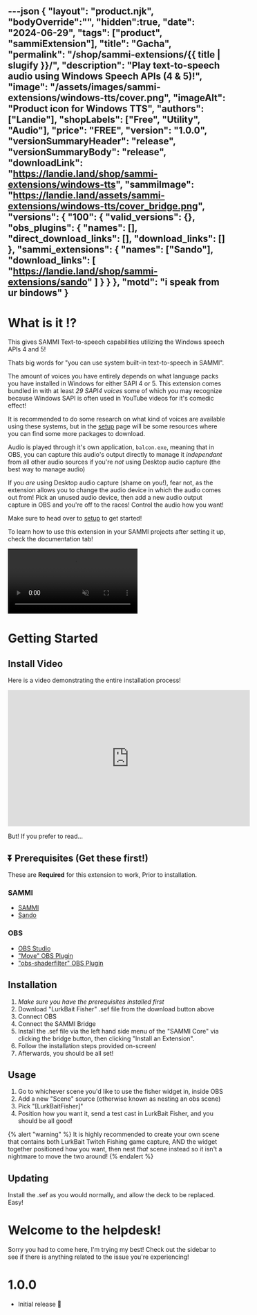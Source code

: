 ---json
{
	"layout": "product.njk",
  "bodyOverride":"",
  "hidden":true,
	"date": "2024-06-29",
	"tags": ["product", "sammiExtension"],
	"title": "Gacha",
	"permalink": "/shop/sammi-extensions/{{ title | slugify }}/",
	"description": "Play text-to-speech audio using Windows Speech APIs (4 & 5)!",
	"image": "/assets/images/sammi-extensions/windows-tts/cover.png",
	"imageAlt": "Product icon for Windows TTS",
	"authors": ["Landie"],
	"shopLabels": ["Free", "Utility", "Audio"],
	"price": "FREE",
	"version": "1.0.0",
	"versionSummaryHeader": "release",
	"versionSummaryBody": "release",
	"downloadLink": "https://landie.land/shop/sammi-extensions/windows-tts",
	"sammiImage": "https://landie.land/assets/sammi-extensions/windows-tts/cover_bridge.png",
	"versions": {
		"100": {
			"valid_versions": {},
			"obs_plugins": {
				"names": [],
				"direct_download_links": [],
				"download_links": []
			},
			"sammi_extensions": {
				"names": ["Sando"],
				"download_links": [
					"https://landie.land/shop/sammi-extensions/sando"
				]
			}
		}
	},
	"motd": "i speak from ur bindows"
}
---

<!--overview start!!-->

# What is it ⁉

This gives SAMMI Text-to-speech capabilities utilizing the Windows speech APIs 4 and 5!

Thats big words for "you can use system built-in text-to-speech in SAMMI".

The amount of voices you have entirely depends on what language packs you have installed in Windows for either SAPI 4 or 5. This extension comes bundled in with at least *29 SAPI4 voices* some of which you may recognize because Windows SAPI is often used in YouTube videos for it's comedic effect!


It is recommended to do some research on what kind of voices are available using these systems, but in the [setup](#setup) page will be some resources where you can find some more packages to download.

Audio is played through it's own application, `balcon.exe`, meaning that in OBS, you can capture this audio's output directly to manage it *independant* from all other audio sources if you're _not_ using Desktop audio capture (the best way to manage audio)

If you _are_ using Desktop audio capture (shame on you!), fear not, as the extension allows you to change the audio device in which the audio comes out from! Pick an unused audio device, then add a new audio output capture in OBS and you're off to the races! Control the audio how you want!

Make sure to head over to [setup](#setup) to get started!

To learn how to use this extension in your SAMMI projects after setting it up, check the documentation tab!
<!--overview end-->

<!-- more -->
<!--overview right column -->

<video autoplay muted loop playsinline>
  <source src="/assets/images/sammi-extensions/lurkbait-fisher/demo.mp4" type="video/mp4">
</video>

<!--overview right column end-->
<!-- more -->
<!--setup start-->

# Getting Started

## Install Video

Here is a video demonstrating the entire installation process!

<iframe width="560" height="315" src="https://www.youtube.com/embed/YTwBezx8z4Y"
   title="YouTube video player" frameborder="0"
   allow="accelerometer; autoplay; clipboard-write; encrypted-media; gyroscope; picture-in-picture; web-share"
allowfullscreen></iframe>

But! If you prefer to read...

## ⏬ Prerequisites (Get these first!)

These are **Required** for this extension to work, Prior to installation.

### SAMMI
- [SAMMI](https://sammi.solutions/download)
- [Sando](https://landie.land/shop/sammi-extensions/sando)

### OBS

- [OBS Studio](https://obsproject.com/download)
- ["Move" OBS Plugin](https://obsproject.com/forum/resources/move.913/)
- ["obs-shaderfilter" OBS Plugin](https://obsproject.com/forum/resources/obs-shaderfilter.1736/)

## Installation

1.  _Make sure you have the prerequisites installed first_
2.  Download "LurkBait Fisher" .sef file from the download button above
3.  Connect OBS
4.  Connect the SAMMI Bridge
5.  Install the .sef file via the left hand side menu of the "SAMMI Core" via clicking the bridge button, then clicking "Install an Extension".
6.  Follow the installation steps provided on-screen!
7.  Afterwards, you should be all set!

## Usage
1. Go to whichever scene you'd like to use the fisher widget in, inside OBS
2. Add a new "Scene" source (otherwise known as nesting an obs scene)
3. Pick "[LurkBaitFisher]"
4. Position how you want it, send a test cast in LurkBait Fisher, and you should be all good!

{% alert "warning" %}
It is highly recommended to create your own scene that contains both LurkBait Twitch Fishing game capture, AND the widget together positioned how you want, then nest *that* scene instead so it isn't a nightmare to move the two around!
{% endalert %}  
   
## Updating

Install the .sef as you would normally, and allow the deck to be replaced. Easy!

<!--setup end-->

<!-- more -->

<!--tutorials start-->
                                              

<!--tutorials end-->

<!-- more -->

<!--troubleshooting start-->

# Welcome to the helpdesk!

Sorry you had to come here, I'm trying my best! Check out the sidebar to see if there is anything related to the issue you're experiencing!

<!--troubleshooting end-->
<!-- more -->
<!--patchnotes start-->

# 1.0.0
- Initial release 🎉

<!--patchnotes end-->
